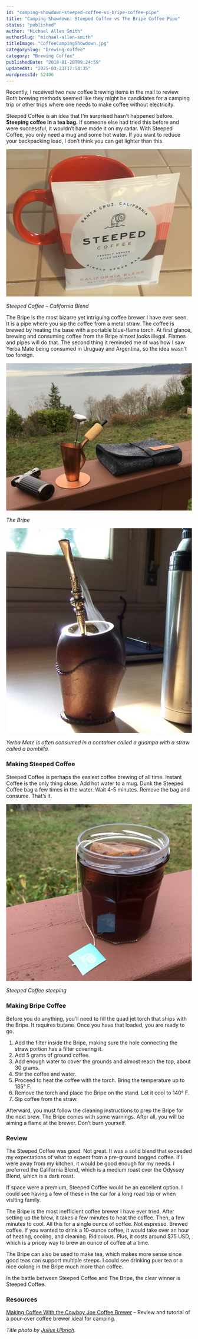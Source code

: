```yaml
---
id: "camping-showdown-steeped-coffee-vs-bripe-coffee-pipe"
title: "Camping Showdown: Steeped Coffee vs The Bripe Coffee Pipe"
status: "published"
author: "Michael Allen Smith"
authorSlug: "michael-allen-smith"
titleImage: "CoffeeCampingShowdown.jpg"
categorySlug: "brewing-coffee"
category: "Brewing Coffee"
publishedDate: "2018-01-20T09:24:59"
updatedAt: "2025-03-23T17:54:35"
wordpressId: 52406
---
```


Recently, I received two new coffee brewing items in the mail to review. Both brewing methods seemed like they might be candidates for a camping trip or other trips where one needs to make coffee without electricity.

Steeped Coffee is an idea that I’m surprised hasn’t happened before. **Steeping coffee in a tea bag.** If someone else had tried this before and were successful, it wouldn’t have made it on my radar. With Steeped Coffee, you only need a mug and some hot water. If you want to reduce your backpacking load, I don’t think you can get lighter than this.

![Steeped Coffee](steeped-coffee-medum.jpg)

*Steeped Coffee – California Blend*

The Bripe is the most bizarre yet intriguing coffee brewer I have ever seen. It is a pipe where you sip the coffee from a metal straw. The coffee is brewed by heating the base with a portable blue-flame torch. At first glance, brewing and consuming coffee from the Bripe almost looks illegal. Flames and pipes will do that. The second thing it reminded me of was how I saw Yerba Mate being consumed in Uruguay and Argentina, so the idea wasn’t too foreign.

![Bripe Coffee Brewer](bripe-setup.jpg)

*The Bripe*

![guampa y bombilla](yerba-mate-drinking.jpg)

*Yerba Mate is often consumed in a container called a guampa with a straw called a bombilla.*

### Making Steeped Coffee

Steeped Coffee is perhaps the easiest coffee brewing of all time. Instant Coffee is the only thing close. Add hot water to a mug. Dunk the Steeped Coffee bag a few times in the water. Wait 4-5 minutes. Remove the bag and consume. That’s it.

![Steeped Coffee Brewing](steeped-finished.jpg)

*Steeped Coffee steeping*

### Making Bripe Coffee

Before you do anything, you’ll need to fill the quad jet torch that ships with the Bripe. It requires butane. Once you have that loaded, you are ready to go.

1.  Add the filter inside the Bripe, making sure the hole connecting the straw portion has a filter covering it.
2.  Add 5 grams of ground coffee.
3.  Add enough water to cover the grounds and almost reach the top, about 30 grams.
4.  Stir the coffee and water.
5.  Proceed to heat the coffee with the torch. Bring the temperature up to 185° F.
6.  Remove the torch and place the Bripe on the stand. Let it cool to 140° F.
7.  Sip coffee from the straw.

Afterward, you must follow the cleaning instructions to prep the Bripe for the next brew. The Bripe comes with some warnings. After all, you will be aiming a flame at the brewer. Don’t burn yourself.

### Review

The Steeped Coffee was good. Not great. It was a solid blend that exceeded my expectations of what to expect from a pre-ground bagged coffee. If I were away from my kitchen, it would be good enough for my needs. I preferred the California Blend, which is a medium roast over the Odyssey Blend, which is a dark roast.

If space were a premium, Steeped Coffee would be an excellent option. I could see having a few of these in the car for a long road trip or when visiting family.

The Bripe is the most inefficient coffee brewer I have ever tried. After setting up the brew, it takes a few minutes to heat the coffee. Then, a few minutes to cool. All this for a single ounce of coffee. Not espresso. Brewed coffee. If you wanted to drink a 10-ounce coffee, it would take over an hour of heating, cooling, and cleaning. Ridiculous. Plus, it costs around $75 USD, which is a pricey way to brew an ounce of coffee at a time.

The Bripe can also be used to make tea, which makes more sense since good teas can support multiple steeps. I could see drinking puer tea or a nice oolong in the Bripe much more than coffee.

In the battle between Steeped Coffee and The Bripe, the clear winner is Steeped Coffee.

### Resources

[Making Coffee With the Cowboy Joe Coffee Brewer](http://ineedcoffee.com/making-coffee-with-the-cowboy-joe-coffee-brewer/) – Review and tutorial of a pour-over coffee brewer ideal for camping.

*Title photo by [Julius Ulbrich](https://unsplash.com/@juliusulbrich).*